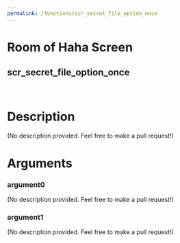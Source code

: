 ```yaml
---
permalink: /functions/scr_secret_file_option_once
---
```

# Room of Haha Screen  
## scr_secret_file_option_once  
&nbsp;  
# Description  
(No description provided. Feel free to make a pull request!) 
&nbsp;  
# Arguments
### argument0
(No description provided. Feel free to make a pull request!)
&nbsp;  
### argument1
(No description provided. Feel free to make a pull request!)
&nbsp;  



